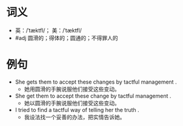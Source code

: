 # 词义
- 英：/ˈtæktfl/； 美：/ˈtæktfl/
- #adj 圆滑的；得体的；圆通的；不得罪人的
# 例句
- She gets them to accept these changes by tactful management .
	- 她用圆滑的手腕说服他们接受这些变动。
- She get them to accept these change by tactful management .
	- 她以圆滑的手腕说服他们接受这些变动。
- I tried to find a tactful way of telling her the truth .
	- 我设法找一个妥善的办法，把实情告诉她。
